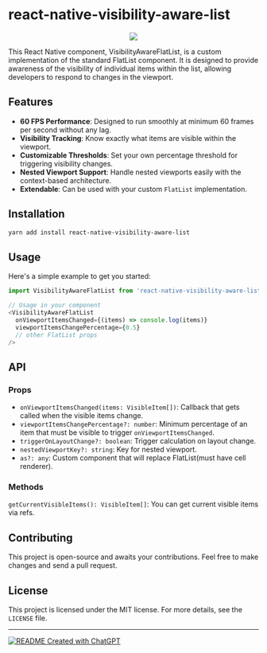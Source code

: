 # react-native-visibility-aware-list

<p align="center">
  <img src="https://imgur.com/u94Pa4T.gif" />
</p>

This React Native component, VisibilityAwareFlatList, is a custom implementation of the standard FlatList component. It is designed to provide awareness of the visibility of individual items within the list, allowing developers to respond to changes in the viewport.

## Features

- **60 FPS Performance**: Designed to run smoothly at minimum 60 frames per second without any lag.
- **Visibility Tracking**: Know exactly what items are visible within the viewport.
- **Customizable Thresholds**: Set your own percentage threshold for triggering visibility changes.
- **Nested Viewport Support**: Handle nested viewports easily with the context-based architecture.
- **Extendable**: Can be used with your custom `FlatList` implementation.


## Installation

```sh
yarn add install react-native-visibility-aware-list
```
## Usage
Here's a simple example to get you started:

```javascript
import VisibilityAwareFlatList from 'react-native-visibility-aware-list';

// Usage in your component
<VisibilityAwareFlatList
  onViewportItemsChanged={(items) => console.log(items)}
  viewportItemsChangePercentage={0.5}
  // other FlatList props
/>
```

## API

### Props

- `onViewportItemsChanged(items: VisibleItem[])`: Callback that gets called when the visible items change.
- `viewportItemsChangePercentage?: number`: Minimum percentage of an item that must be visible to trigger `onViewportItemsChanged`.
- `triggerOnLayoutChange?: boolean`: Trigger calculation on layout change.
- `nestedViewportKey?: string`: Key for nested viewport.
- `as?: any`: Custom component that will replace FlatList(must have cell renderer).

### Methods
`getCurrentVisibleItems(): VisibleItem[]`: You can get current visible items via refs.


## Contributing

This project is open-source and awaits your contributions. Feel free to make changes and send a pull request.

## License

This project is licensed under the MIT license. For more details, see the `LICENSE` file.

---

[![README Created with ChatGPT](https://img.shields.io/badge/README%20Created%20with-ChatGPT-blue.svg)](https://openai.com)